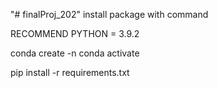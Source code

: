 "# finalProj_202" 
install package with command

RECOMMEND PYTHON = 3.9.2

conda create -n <environments>
conda activate <environment>

pip install -r requirements.txt